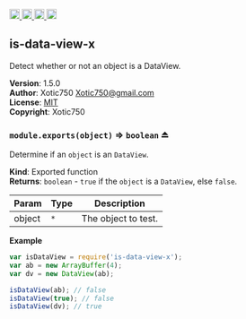 <a href="https://travis-ci.org/Xotic750/is-data-view-x"
   title="Travis status">
<img
   src="https://travis-ci.org/Xotic750/is-data-view-x.svg?branch=master"
   alt="Travis status" height="18"/>
</a>
<a href="https://david-dm.org/Xotic750/is-data-view-x"
   title="Dependency status">
<img src="https://david-dm.org/Xotic750/is-data-view-x.svg"
   alt="Dependency status" height="18"/>
</a>
<a href="https://david-dm.org/Xotic750/is-data-view-x#info=devDependencies"
   title="devDependency status">
<img src="https://david-dm.org/Xotic750/is-data-view-x/dev-status.svg"
   alt="devDependency status" height="18"/>
</a>
<a href="https://badge.fury.io/js/is-data-view-x" title="npm version">
<img src="https://badge.fury.io/js/is-data-view-x.svg"
   alt="npm version" height="18"/>
</a>
<a name="module_is-data-view-x"></a>

## is-data-view-x
Detect whether or not an object is a DataView.

**Version**: 1.5.0  
**Author**: Xotic750 <Xotic750@gmail.com>  
**License**: [MIT](&lt;https://opensource.org/licenses/MIT&gt;)  
**Copyright**: Xotic750  
<a name="exp_module_is-data-view-x--module.exports"></a>

### `module.exports(object)` ⇒ <code>boolean</code> ⏏
Determine if an `object` is an `DataView`.

**Kind**: Exported function  
**Returns**: <code>boolean</code> - `true` if the `object` is a `DataView`, else `false`.  

| Param | Type | Description |
| --- | --- | --- |
| object | <code>\*</code> | The object to test. |

**Example**  
```js
var isDataView = require('is-data-view-x');
var ab = new ArrayBuffer(4);
var dv = new DataView(ab);

isDataView(ab); // false
isDataView(true); // false
isDataView(dv); // true
```

